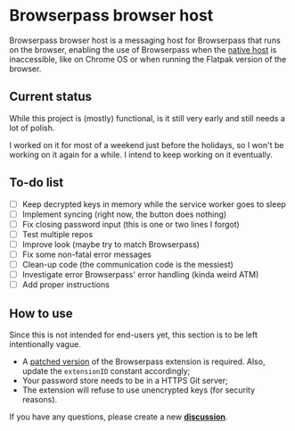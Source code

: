 # Browserpass browser host

Browserpass browser host is a messaging host for Browserpass that runs on the browser, enabling the use of Browserpass when the [native host](https://github.com/browserpass/browserpass-native) is inaccessible, like on Chrome OS or when running the Flatpak version of the browser.

## Current status

While this project is (mostly) functional, is it still very early and still needs a lot of polish.

I worked on it for most of a weekend just before the holidays, so I won't be working on it again for a while. I intend to keep working on it eventually.

## To-do list

- [ ] Keep decrypted keys in memory while the service worker goes to sleep
- [ ] Implement syncing (right now, the button does nothing)
- [ ] Fix closing password input (this is one or two lines I forgot)
- [ ] Test multiple repos
- [ ] Improve look (maybe try to match Browserpass)
- [ ] Fix some non-fatal error messages
- [ ] Clean-up code (the communication code is the messiest)
- [ ] Investigate error Browserpass' error handling (kinda weird ATM)
- [ ] Add proper instructions

## How to use

Since this is not intended for end-users yet, this section is to be left intentionally vague.

- A [patched version](https://github.com/LHLaurini/browserpass-extension) of the Browserpass extension is required. Also, update the `extensionID` constant accordingly;
- Your password store needs to be in a HTTPS Git server;
- The extension will refuse to use unencrypted keys (for security reasons).

If you have any questions, please create a new **[discussion](https://github.com/LHLaurini/browserpass-browser-host/discussions/new?category=q-a)**.
